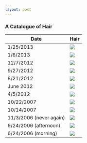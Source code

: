 ```yaml
---
layout: post
---
```


### A Catalogue of Hair

 Date | Hair 
 ---- | ---- 
 1/25/2013 | ![][01-25-13]
 1/6/2013  | ![][01-06-13]
 12/7/2012 | ![][12-07-12]
 9/27/2012 | ![][09-27-12]
 8/21/2012 | ![][08-21-12]
 June 2012 | ![][June-12]
 4/5/2012  | ![][04-05-12]
 10/22/2007 | ![][10-22-07]
 10/14/2007 | ![][10-14-07]
 11/3/2006 (never again) | ![][11-03-06]
 6/24/2006 (afternoon) | ![][06-24-06a]
 6/24/2006 (morning) | ![][06-24-06m]

[01-25-13]: https://sphotos-a.xx.fbcdn.net/hphotos-ash4/309809_10101818798804423_914394127_n.jpg
[01-06-13]: https://sphotos-a.xx.fbcdn.net/hphotos-ash3/148955_10101775577170923_1268510411_n.jpg
[12-07-12]: https://sphotos-a.xx.fbcdn.net/hphotos-prn1/68837_10151359197636563_892647892_n.jpg
[09-27-12]: https://sphotos-b.xx.fbcdn.net/hphotos-snc7/301434_10101567697713023_1872546238_n.jpg
[08-21-12]: https://sphotos-a.xx.fbcdn.net/hphotos-snc6/229124_10151188092201563_67612641_n.jpg
[June-12]: https://sphotos-b.xx.fbcdn.net/hphotos-ash3/406015_3965434368369_969876157_n.jpg
[04-05-12]: https://sphotos-b.xx.fbcdn.net/hphotos-prn1/538845_10101158725556503_766863893_n.jpg
[10-22-07]: https://sphotos-a.xx.fbcdn.net/hphotos-ash4/142_578956958463_6844_n.jpg
[10-14-07]: https://sphotos-b.xx.fbcdn.net/hphotos-ash4/142_578513861433_3741_n.jpg
[11-03-06]: https://sphotos-b.xx.fbcdn.net/hphotos-ash4/50_560608553813_3572_n.jpg
[06-24-06a]: https://sphotos-a.xx.fbcdn.net/hphotos-ash4/31_560605998933_9513_n.jpg
[06-24-06m]: https://sphotos-b.xx.fbcdn.net/hphotos-ash4/31_560605993943_2500_n.jpg